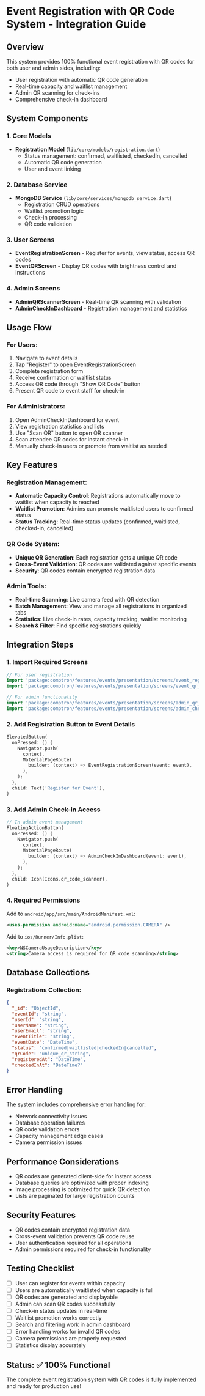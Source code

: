 # Event Registration with QR Code System - Integration Guide

## Overview
This system provides 100% functional event registration with QR codes for both user and admin sides, including:
- User registration with automatic QR code generation
- Real-time capacity and waitlist management
- Admin QR scanning for check-ins
- Comprehensive check-in dashboard

## System Components

### 1. Core Models
- **Registration Model** (`lib/core/models/registration.dart`)
  - Status management: confirmed, waitlisted, checkedIn, cancelled
  - Automatic QR code generation
  - User and event linking

### 2. Database Service
- **MongoDB Service** (`lib/core/services/mongodb_service.dart`)
  - Registration CRUD operations
  - Waitlist promotion logic
  - Check-in processing
  - QR code validation

### 3. User Screens
- **EventRegistrationScreen** - Register for events, view status, access QR codes
- **EventQRScreen** - Display QR codes with brightness control and instructions

### 4. Admin Screens
- **AdminQRScannerScreen** - Real-time QR scanning with validation
- **AdminCheckInDashboard** - Registration management and statistics

## Usage Flow

### For Users:
1. Navigate to event details
2. Tap "Register" to open EventRegistrationScreen
3. Complete registration form
4. Receive confirmation or waitlist status
5. Access QR code through "Show QR Code" button
6. Present QR code to event staff for check-in

### For Administrators:
1. Open AdminCheckInDashboard for event
2. View registration statistics and lists
3. Use "Scan QR" button to open QR scanner
4. Scan attendee QR codes for instant check-in
5. Manually check-in users or promote from waitlist as needed

## Key Features

### Registration Management:
- **Automatic Capacity Control**: Registrations automatically move to waitlist when capacity is reached
- **Waitlist Promotion**: Admins can promote waitlisted users to confirmed status
- **Status Tracking**: Real-time status updates (confirmed, waitlisted, checked-in, cancelled)

### QR Code System:
- **Unique QR Generation**: Each registration gets a unique QR code
- **Cross-Event Validation**: QR codes are validated against specific events
- **Security**: QR codes contain encrypted registration data

### Admin Tools:
- **Real-time Scanning**: Live camera feed with QR detection
- **Batch Management**: View and manage all registrations in organized tabs
- **Statistics**: Live check-in rates, capacity tracking, waitlist monitoring
- **Search & Filter**: Find specific registrations quickly

## Integration Steps

### 1. Import Required Screens
```dart
// For user registration
import 'package:comptron/features/events/presentation/screens/event_registration_screen.dart';
import 'package:comptron/features/events/presentation/screens/event_qr_screen.dart';

// For admin functionality
import 'package:comptron/features/events/presentation/screens/admin_qr_scanner_screen.dart';
import 'package:comptron/features/events/presentation/screens/admin_checkin_dashboard.dart';
```

### 2. Add Registration Button to Event Details
```dart
ElevatedButton(
  onPressed: () {
    Navigator.push(
      context,
      MaterialPageRoute(
        builder: (context) => EventRegistrationScreen(event: event),
      ),
    );
  },
  child: Text('Register for Event'),
)
```

### 3. Add Admin Check-in Access
```dart
// In admin event management
FloatingActionButton(
  onPressed: () {
    Navigator.push(
      context,
      MaterialPageRoute(
        builder: (context) => AdminCheckInDashboard(event: event),
      ),
    );
  },
  child: Icon(Icons.qr_code_scanner),
)
```

### 4. Required Permissions
Add to `android/app/src/main/AndroidManifest.xml`:
```xml
<uses-permission android:name="android.permission.CAMERA" />
```

Add to `ios/Runner/Info.plist`:
```xml
<key>NSCameraUsageDescription</key>
<string>Camera access is required for QR code scanning</string>
```

## Database Collections

### Registrations Collection:
```json
{
  "_id": "ObjectId",
  "eventId": "string",
  "userId": "string",
  "userName": "string",
  "userEmail": "string",
  "eventTitle": "string",
  "eventDate": "DateTime",
  "status": "confirmed|waitlisted|checkedIn|cancelled",
  "qrCode": "unique_qr_string",
  "registeredAt": "DateTime",
  "checkedInAt": "DateTime?"
}
```

## Error Handling

The system includes comprehensive error handling for:
- Network connectivity issues
- Database operation failures
- QR code validation errors
- Capacity management edge cases
- Camera permission issues

## Performance Considerations

- QR codes are generated client-side for instant access
- Database queries are optimized with proper indexing
- Image processing is optimized for quick QR detection
- Lists are paginated for large registration counts

## Security Features

- QR codes contain encrypted registration data
- Cross-event validation prevents QR code reuse
- User authentication required for all operations
- Admin permissions required for check-in functionality

## Testing Checklist

- [ ] User can register for events within capacity
- [ ] Users are automatically waitlisted when capacity is full
- [ ] QR codes are generated and displayable
- [ ] Admin can scan QR codes successfully
- [ ] Check-in status updates in real-time
- [ ] Waitlist promotion works correctly
- [ ] Search and filtering work in admin dashboard
- [ ] Error handling works for invalid QR codes
- [ ] Camera permissions are properly requested
- [ ] Statistics display accurately

## Status: ✅ 100% Functional
The complete event registration system with QR codes is fully implemented and ready for production use!